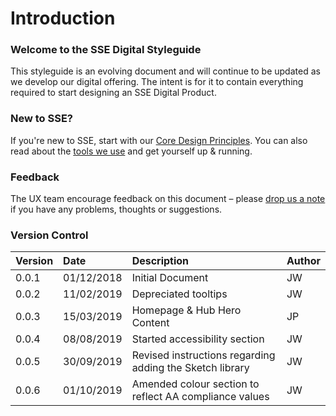 # Introduction

### Welcome to the SSE Digital Styleguide

This styleguide is an evolving document and will continue to be updated as we develop our digital offering. The intent is for it to contain everything required to start designing an SSE Digital Product.

### New to SSE?

If you're new to SSE, start with our [Core Design Principles](sse-digital-styleguide/our-core-ux-principles.md). You can also read about the [tools we use](sse-digital-styleguide/our-tools/) and get yourself up & running.

### Feedback

The UX team encourage feedback on this document – please [drop us a note](mailto:ux@sse.com) if you have any problems, thoughts or suggestions.

### Version Control

| Version | Date | Description | Author |
| :--- | :--- | :--- | :--- |
| 0.0.1 | 01/12/2018 | Initial Document | JW |
| 0.0.2 | 11/02/2019 | Depreciated tooltips | JW |
| 0.0.3 | 15/03/2019 | Homepage & Hub Hero Content | JP |
| 0.0.4 | 08/08/2019 | Started accessibility section | JW |
| 0.0.5 | 30/09/2019 | Revised instructions regarding adding the Sketch library | JW |
| 0.0.6 | 01/10/2019 | Amended colour section to reflect AA compliance values | JW |

